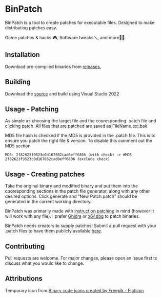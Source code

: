 # BinPatch

BinPatch is a tool to create patches for executable files. Designed to make distributing patches easy.

Game patches & hacks 🎮, Software tweaks🪛, and more🏴‍☠️.

## Installation

Download pre-compiled binaries from [releases.](https://github.com/2003HondaCivic/BinPatch/releases)

## Building
Download the [source](https://github.com/2003HondaCivic/BinPatch/archive/refs/heads/master.zip) and build using Visual Studio 2022

## Usage - Patching

As simple as choosing the target file and the cooresponding .patch file and clicking patch. All files that are patched are saved as FileName.ext.bak

MD5 file hash is checked if the MD5 is provided in the .patch file. This is to ensure you patch the right file & version. To disable this comment out the MD5 section
```
MD5: 2f82623f9523c0d167862cad0eff6806 (with check) -> #MD5 2f82623f9523c0d167862cad0eff6806 (exclude check)
```
## Usage - Creating patches

Take the original binary and modified binary and put them into the cooresponding sections in the patch file generator, along with any other desired options. Click generate and "New Patch.patch" should be generated in the current working directory.

BinPatch was primarily made with [instruction patching](https://www.tripwire.com/state-of-security/ghidra-101-binary-patching) in mind (however it will work with any file). I prefer [Ghidra](https://github.com/NationalSecurityAgency/ghidra) or [x64dbg](https://x64dbg.com/) to patch binaries.

BinPatch needs creators to supply patches! Submit a pull request with your .patch files to have them publicly available [here](https://github.com/2003HondaCivic/BinPatch/tree/master/.patch%20files).


## Contributing

Pull requests are welcome. For major changes, please open an issue first
to discuss what you would like to change.

## Attributions

Temporary icon from <a href="https://www.flaticon.com/free-icons/binary-code" title="binary code icons">Binary code icons created by Freepik - Flaticon</a>

